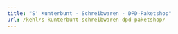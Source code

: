 ```yaml
---
title: "S' Kunterbunt - Schreibwaren - DPD-Paketshop"
url: /kehl/s-kunterbunt-schreibwaren-dpd-paketshop/
---
```


